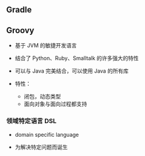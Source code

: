## Gradle

## Groovy

- 基于 JVM 的敏捷开发语言

- 结合了 Python、Ruby、Smalltalk 的许多强大的特性

- 可以与 Java 完美结合，可以使用 Java 的所有库

- 特性：
    - 闭包，动态类型
    - 面向对象与面向过程都支持

### 领域特定语言 DSL
- domain specific language

- 为解决特定问题而诞生


